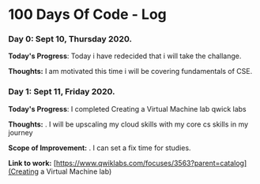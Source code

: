 # 100 Days Of Code - Log


### Day 0: Sept 10, Thursday 2020. 

**Today's Progress**: Today i have redecided that i will take the challange.

**Thoughts:** I am motivated this time i will be covering fundamentals of CSE. 


### Day 1: Sept 11, Friday 2020. 

**Today's Progress**: I completed Creating a Virtual Machine lab qwick labs 

**Thoughts:** . I will be upscaling my cloud skills with my core cs skills in my journey 

**Scope of Improvement:** . I can set a fix time for studies.

**Link to work:** [https://www.qwiklabs.com/focuses/3563?parent=catalog](Creating a Virtual Machine lab)


